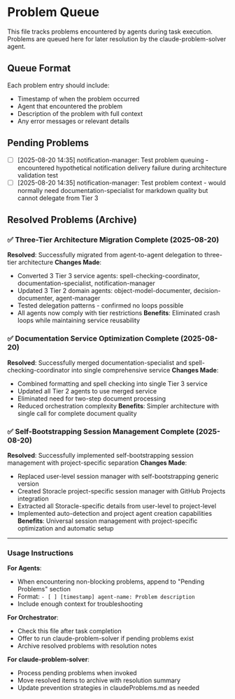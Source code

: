# Problem Queue

This file tracks problems encountered by agents during task execution. Problems are queued here for later resolution by the claude-problem-solver agent.

## Queue Format

Each problem entry should include:
- Timestamp of when the problem occurred
- Agent that encountered the problem
- Description of the problem with full context
- Any error messages or relevant details

## Pending Problems

- [ ] [2025-08-20 14:35] notification-manager: Test problem queuing - encountered hypothetical notification delivery failure during architecture validation test
- [ ] [2025-08-20 14:35] notification-manager: Test problem context - would normally need documentation-specialist for markdown quality but cannot delegate from Tier 3

## Resolved Problems (Archive)

### ✅ Three-Tier Architecture Migration Complete (2025-08-20)
**Resolved**: Successfully migrated from agent-to-agent delegation to three-tier architecture
**Changes Made**:
- Converted 3 Tier 3 service agents: spell-checking-coordinator, documentation-specialist, notification-manager
- Updated 3 Tier 2 domain agents: object-model-documenter, decision-documenter, agent-manager  
- Tested delegation patterns - confirmed no loops possible
- All agents now comply with tier restrictions
**Benefits**: Eliminated crash loops while maintaining service reusability

### ✅ Documentation Service Optimization Complete (2025-08-20)
**Resolved**: Successfully merged documentation-specialist and spell-checking-coordinator into single comprehensive service
**Changes Made**:
- Combined formatting and spell checking into single Tier 3 service
- Updated all Tier 2 agents to use merged service
- Eliminated need for two-step document processing
- Reduced orchestration complexity
**Benefits**: Simpler architecture with single call for complete document quality

### ✅ Self-Bootstrapping Session Management Complete (2025-08-20)
**Resolved**: Successfully implemented self-bootstrapping session management with project-specific separation
**Changes Made**:
- Replaced user-level session manager with self-bootstrapping generic version
- Created Storacle project-specific session manager with GitHub Projects integration
- Extracted all Storacle-specific details from user-level to project-level
- Implemented auto-detection and project agent creation capabilities
**Benefits**: Universal session management with project-specific optimization and automatic setup

---

### Usage Instructions

**For Agents**:
- When encountering non-blocking problems, append to "Pending Problems" section
- Format: `- [ ] [timestamp] agent-name: Problem description`
- Include enough context for troubleshooting

**For Orchestrator**:
- Check this file after task completion
- Offer to run claude-problem-solver if pending problems exist
- Archive resolved problems with resolution notes

**For claude-problem-solver**:
- Process pending problems when invoked
- Move resolved items to archive with resolution summary
- Update prevention strategies in claudeProblems.md as needed